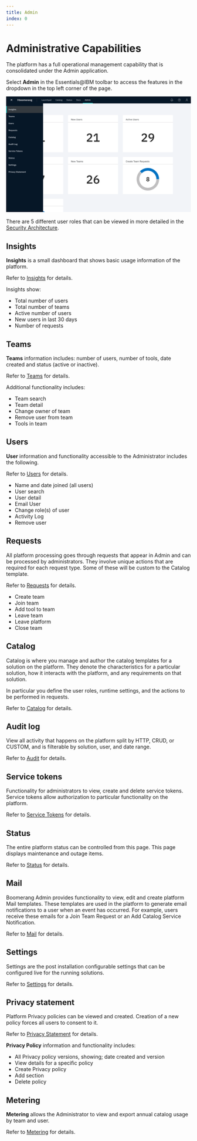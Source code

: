 ```yaml
---
title: Admin
index: 0
---
```


# Administrative Capabilities

The platform has a full operational management capability that is consolidated under the Admin application. 

Select **Admin** in the Essentials@IBM toolbar to access the features in the dropdown in the top left corner of the page.

![AdminApplication](./assets/img/AdminApplication.png)

There are 5 different user roles that can be viewed in more detailed in the [Security Architecture](/essentials-core/architecture/security-architecture).

## Insights

**Insights** is a small dashboard that shows basic usage information of the platform. 

Refer to [Insights](/essentials-core/how-to-admin/insights) for details.

Insights show:

- Total number of users
- Total number of teams
- Active number of users
- New users in last 30 days
- Number of requests

## Teams

**Teams** information includes: number of users, number of tools, date created and status (active or inactive). 

Refer to [Teams](/essentials-core/how-to-admin/teams) for details.

Additional functionality includes: 

- Team search
- Team detail
- Change owner of team
- Remove user from team
- Tools in team

## Users

**User** information and functionality accessible to the Administrator includes the following. 

Refer to [Users](/essentials-core/how-to-admin/insights) for details.

- Name and date joined (all users)
- User search
- User detail
- Email User
- Change role(s) of user
- Activity Log
- Remove user

## Requests

All platform processing goes through requests that appear in Admin and can be processed by administrators. They involve unique actions that are required for each request type. Some of these will be custom to the Catalog template.

Refer to [Requests](/essentials-core/how-to-admin/requests) for details.

- Create team
- Join team
- Add tool to team
- Leave team
- Leave platform
- Close team

## Catalog

Catalog is where you manage and author the catalog templates for a solution on the platform. They denote the characteristics for a particular solution, how it interacts with the platform, and any requirements on that solution.

In particular you define the user roles, runtime settings, and the actions to be performed in requests.

Refer to [Catalog](/essentials-core/how-to-admin/catalog) for details.

## Audit log

View all activity that happens on the platform split by HTTP, CRUD, or CUSTOM, and is filterable by solution, user, and date range. 

Refer to [Audit](/essentials-core/how-to-admin/audit) for details.

## Service tokens

Functionality for administrators to view, create and delete service tokens. Service tokens allow authorization to particular functionality on the platform.

Refer to [Service Tokens](/essentials-core/how-to-admin/service-tokens) for details.

## Status

The entire platform status can be controlled from this page. This page displays maintenance and outage items.

Refer to [Status](/essentials-core/how-to-admin/status) for details.

## Mail

Boomerang Admin provides functionality to view, edit and create platform Mail templates. These templates are used in the platform to generate email notifications to a user when an event has occurred. For example, users receive these emails for a Join Team Request or an Add Catalog Service Notification.

Refer to [Mail](/essentials-core/how-to-admin/mail) for details.

## Settings

Settings are the post installation configurable settings that can be configured live for the running solutions.

Refer to [Settings](/essentials-core/how-to-admin/settings) for details.

## Privacy statement

Platform Privacy policies can be viewed and created. Creation of a new policy forces all users to consent to it.

Refer to [Privacy Statement](/essentials-core/how-to-admin/privacy-statement) for details.

**Privacy Policy** information and functionality includes:

- All Privacy policy versions, showing; date created and version
- View details for a specific policy
- Create Privacy policy
- Add section
- Delete policy

## Metering

**Metering** allows the Administrator to view and export annual catalog usage by team and user.

Refer to [Metering](/essentials-core/how-to-admin/metering) for details.
